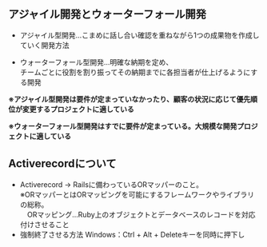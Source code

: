 ## アジャイル開発とウォーターフォール開発
- アジャイル型開発…こまめに話し合い確認を重ねながら1つの成果物を作成していく開発方法

- ウォーターフォール型開発…明確な納期を定め、  
  チームごとに役割を割り振ってその納期までに各担当者が仕上げるようにする開発

**※アジャイル型開発は要件が定まっていなかったり、顧客の状況に応じて優先順位が変更するプロジェクトに適している**

**※ウォーターフォール型開発はすでに要件が定まっている。大規模な開発プロジェクトに適している**


## Activerecordについて
- Activerecord → Railsに備わっているORマッパーのこと。  
  ※ORマッパーとはORマッピングを可能にするフレームワークやライブラリの総称。  
  　ORマッピング…Ruby上のオブジェクトとデータベースのレコードを対応付けさせること
  　
- 強制終了させる方法
  Windows：Ctrl + Alt + Deleteキーを同時に押下し
